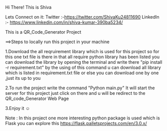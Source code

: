 Hi There!
This is Shiva

Lets Connect on it:
Twitter :-https://twitter.com/ShivaKu24811690
LinkedIn :- https://www.linkedin.com/in/shiva-kumar-390ba5234/


This is a QR_Code_Generator Project 

==>Steps to locally run this project in your machine

1.Download  the all reqruirement library which is used for this project 
so for this one txt file is there in that all require python library has been listed
you can download the library by opening the terminal and write there "pip install -r requirement.txt"
by the using of this command u can download all library which is listed in requirement.txt file or else you can download one by one ,just its up to you

2.To run the project write the command "Python main.py"
It will start the server for this project just click on there and u will be redirect to the QR_code_Generator Web Page

3.Enjoy it ☺️

Note : 
            In this project one more interesting python package is used which is Flask 
            you can explore this https://flask.palletsprojects.com/en/3.0.x/


